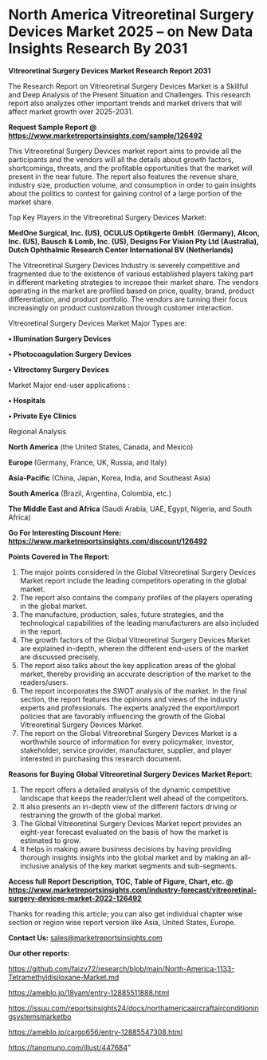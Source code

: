 # North America Vitreoretinal Surgery Devices Market 2025 – on New Data Insights Research By 2031

<strong>Vitreoretinal Surgery Devices Market Research Report 2031</strong>

The Research Report on Vitreoretinal Surgery Devices Market is a Skillful and Deep Analysis of the Present Situation and Challenges. This research report also analyzes other important trends and market drivers that will affect market growth over 2025-2031.

<strong>Request Sample Report @ <a href=https://www.marketreportsinsights.com/sample/126492>https://www.marketreportsinsights.com/sample/126492</a></strong>

This Vitreoretinal Surgery Devices market report aims to provide all the participants and the vendors will all the details about growth factors, shortcomings, threats, and the profitable opportunities that the market will present in the near future. The report also features the revenue share, industry size, production volume, and consumption in order to gain insights about the politics to contest for gaining control of a large portion of the market share.

Top Key Players in the Vitreoretinal Surgery Devices Market:

<strong>MedOne Surgical, Inc. (US), OCULUS Optikgerte GmbH. (Germany), Alcon, Inc. (US), Bausch & Lomb, Inc. (US), Designs For Vision Pty Ltd (Australia), Dutch Ophthalmic Research Center International BV (Netherlands)</strong>

The Vitreoretinal Surgery Devices Industry is severely competitive and fragmented due to the existence of various established players taking part in different marketing strategies to increase their market share. The vendors operating in the market are profiled based on price, quality, brand, product differentiation, and product portfolio. The vendors are turning their focus increasingly on product customization through customer interaction.

Vitreoretinal Surgery Devices Market Major Types are:

<strong>• Illumination Surgery Devices

• Photocoagulation Surgery Devices

• Vitrectomy Surgery Devices</strong>

Market Major end-user applications :

<strong>• Hospitals

• Private Eye Clinics</strong>

Regional Analysis

</u><strong><b>North America</b></strong> (the United States, Canada, and Mexico)

<strong><b>Europe </b></strong>(Germany, France, UK, Russia, and Italy)

<strong><b>Asia-Pacific</b></strong> (China, Japan, Korea, India, and Southeast Asia)

<strong><b>South America</b></strong> (Brazil, Argentina, Colombia, etc.)

<strong><b>The Middle East and Africa</b></strong> (Saudi Arabia, UAE, Egypt, Nigeria, and South Africa)

<strong>Go For Interesting Discount Here: <a href=https://www.marketreportsinsights.com/discount/126492>https://www.marketreportsinsights.com/discount/126492</a></strong>

<strong>Points Covered in The Report:</strong>
<ol>
  <li>The major points considered in the Global Vitreoretinal Surgery Devices Market report include the leading competitors operating in the global market.</li>
  <li>The report also contains the company profiles of the players operating in the global market.</li>
  <li>The manufacture, production, sales, future strategies, and the technological capabilities of the leading manufacturers are also included in the report.</li>
  <li>The growth factors of the Global Vitreoretinal Surgery Devices Market are explained in-depth, wherein the different end-users of the market are discussed precisely.</li>
  <li>The report also talks about the key application areas of the global market, thereby providing an accurate description of the market to the readers/users.</li>
  <li>The report incorporates the SWOT analysis of the market. In the final section, the report features the opinions and views of the industry experts and professionals. The experts analyzed the export/import policies that are favorably influencing the growth of the Global Vitreoretinal Surgery Devices Market.</li>
  <li>The report on the Global Vitreoretinal Surgery Devices Market is a worthwhile source of information for every policymaker, investor, stakeholder, service provider, manufacturer, supplier, and player interested in purchasing this research document.</li>
</ol>
<strong>Reasons for Buying Global Vitreoretinal Surgery Devices Market Report:</strong>

<ol>
  <li>The report offers a detailed analysis of the dynamic competitive landscape that keeps the reader/client well ahead of the competitors.</li>
  <li>It also presents an in-depth view of the different factors driving or restraining the growth of the global market.</li>
  <li>The Global Vitreoretinal Surgery Devices Market report provides an eight-year forecast evaluated on the basis of how the market is estimated to grow.</li>
  <li>It helps in making aware business decisions by having providing thorough insights insights into the global market and by making an all-inclusive analysis of the key market segments and sub-segments.</li>
</ol>
<strong>Access full Report Description, TOC, Table of Figure, Chart, etc. @ <a href=https://www.marketreportsinsights.com/industry-forecast/vitreoretinal-surgery-devices-market-2022-126492>https://www.marketreportsinsights.com/industry-forecast/vitreoretinal-surgery-devices-market-2022-126492</a></strong>


Thanks for reading this article; you can also get individual chapter wise section or region wise report version like Asia, United States, Europe.

<strong>Contact Us:</strong>
sales@marketreportsinsights.com

<strong>Our other reports:</strong>

<a href=https://github.com/faizy72/research/blob/main/North-America-1133-Tetramethyldisiloxane-Market.md>https://github.com/faizy72/research/blob/main/North-America-1133-Tetramethyldisiloxane-Market.md</a>

<a href=https://ameblo.jp/18yam/entry-12885511888.html>https://ameblo.jp/18yam/entry-12885511888.html</a>

<a href=https://issuu.com/reportsinsights24/docs/northamericaaircraftairconditioningsystemsmarketbo>https://issuu.com/reportsinsights24/docs/northamericaaircraftairconditioningsystemsmarketbo</a>

<a href=https://ameblo.jp/cargo656/entry-12885547308.html>https://ameblo.jp/cargo656/entry-12885547308.html</a>

<a href=https://tanomuno.com/illust/447684>https://tanomuno.com/illust/447684</a>"
